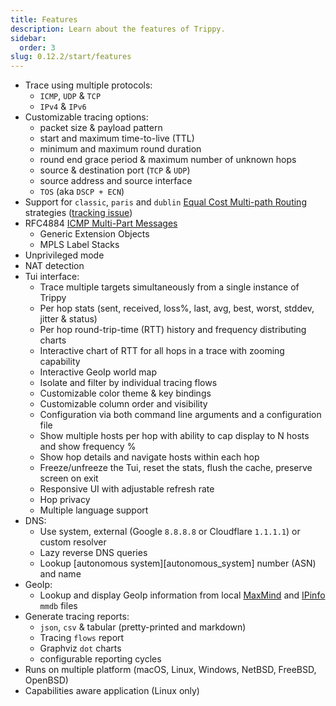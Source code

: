 ```yaml
---
title: Features
description: Learn about the features of Trippy.
sidebar:
  order: 3
slug: 0.12.2/start/features
---
```


- Trace using multiple protocols:
  - `ICMP`, `UDP` & `TCP`
  - `IPv4` & `IPv6`
- Customizable tracing options:
  - packet size & payload pattern
  - start and maximum time-to-live (TTL)
  - minimum and maximum round duration
  - round end grace period & maximum number of unknown hops
  - source & destination port (`TCP` & `UDP`)
  - source address and source interface
  - `TOS` (aka `DSCP + ECN`)
- Support for `classic`, `paris`
  and `dublin` [Equal Cost Multi-path Routing](https://en.wikipedia.org/wiki/Equal-cost_multi-path_routing)
  strategies ([tracking issue](https://github.com/fujiapple852/trippy/issues/274))
- RFC4884 [ICMP Multi-Part Messages](https://datatracker.ietf.org/doc/html/rfc4884)
  - Generic Extension Objects
  - MPLS Label Stacks
- Unprivileged mode
- NAT detection
- Tui interface:
  - Trace multiple targets simultaneously from a single instance of Trippy
  - Per hop stats (sent, received, loss%, last, avg, best, worst, stddev, jitter & status)
  - Per hop round-trip-time (RTT) history and frequency distributing charts
  - Interactive chart of RTT for all hops in a trace with zooming capability
  - Interactive GeoIp world map
  - Isolate and filter by individual tracing flows
  - Customizable color theme & key bindings
  - Customizable column order and visibility
  - Configuration via both command line arguments and a configuration file
  - Show multiple hosts per hop with ability to cap display to N hosts and show frequency %
  - Show hop details and navigate hosts within each hop
  - Freeze/unfreeze the Tui, reset the stats, flush the cache, preserve screen on exit
  - Responsive UI with adjustable refresh rate
  - Hop privacy
  - Multiple language support
- DNS:
  - Use system, external (Google `8.8.8.8` or Cloudflare `1.1.1.1`) or custom resolver
  - Lazy reverse DNS queries
  - Lookup [autonomous system][autonomous_system] number (ASN) and name
- GeoIp:
  - Lookup and display GeoIp information from local [MaxMind](https://www.maxmind.com)
    and [IPinfo](https://ipinfo.io) `mmdb` files
- Generate tracing reports:
  - `json`, `csv` & tabular (pretty-printed and markdown)
  - Tracing `flows` report
  - Graphviz `dot` charts
  - configurable reporting cycles
- Runs on multiple platform (macOS, Linux, Windows, NetBSD, FreeBSD, OpenBSD)
- Capabilities aware application (Linux only)
